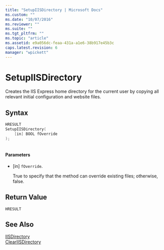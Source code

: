 ```yaml
---
title: "SetupIISDirectory | Microsoft Docs"
ms.custom: ""
ms.date: "10/07/2016"
ms.reviewer: ""
ms.suite: ""
ms.tgt_pltfrm: ""
ms.topic: "article"
ms.assetid: e9a056dc-feaa-431a-a1e6-38b917e45b3c
caps.latest.revision: 6
manager: "wpickett"
---
```

# SetupIISDirectory
Creates the IIS Express home directory for the current user by copying all relevant initial configuration and website files.  
  
## Syntax  
  
```cpp  
HRESULT  
SetupIISDirectory(  
    [in] BOOL fOverride  
);  
  
```  
  
#### Parameters  
  
-   [in] `fOverride`.  
  
     True to specify that the method can override existing files; otherwise, false.  
  
## Return Value  
 `HRESULT`  
  
## See Also  
 [IISDirectory](../../extenions\express-api-ref/iisdirectory.md)   
 [ClearIISDirectory](../../extenions\express-api-ref/cleariisdirectory.md)